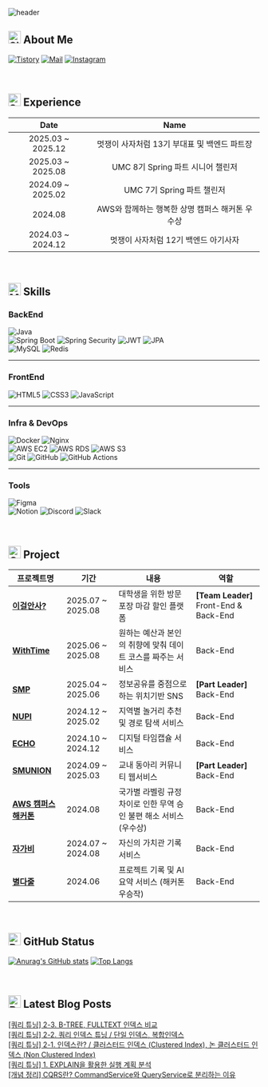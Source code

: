 ![header](https://capsule-render.vercel.app/api?type=speech&color=auto&text=Hi%20I'm%20%20-nl-Developer%20Jimyeong🧑‍💻&fontSize=40&height=160&fontAlignY=30)

## <img src="https://raw.githubusercontent.com/Tarikul-Islam-Anik/Animated-Fluent-Emojis/master/Emojis/Smilies/Slightly%20Smiling%20Face.png" alt="Slightly Smiling Face" width="25" height="25" /> About Me
[![Tistory](https://img.shields.io/badge/끊임없는%20탐구-%23121011.svg?style=for-the-badge&tistory-000000?style=flat-square&logo=tistory&logoColor=white)](https://learning-study.tistory.com/)
[![Mail](https://img.shields.io/badge/Mail:%20kjm021221@icloud.com-4479A1?style=for-the-badge&logo=gmail&logoColor=white)](mailto:kjm021221@icloud.com)
[![Instagram](https://img.shields.io/badge/@kjm021221-%23E4405F.svg?style=for-the-badge&logo=Instagram&logoColor=white)](https://www.instagram.com/kjm021221/)

<br>

## <img src="https://raw.githubusercontent.com/Tarikul-Islam-Anik/Animated-Fluent-Emojis/master/Emojis/Objects/Spiral%20Notepad.png" alt="Spiral Notepad" width="25" height="25" /> Experience
|       Date        |                      Name                      |
| :---------------: | :--------------------------------------------------: |
| 2025.03 ~ 2025.12 | 멋쟁이 사자처럼 13기 부대표 및 백엔드 파트장               |
| 2025.03 ~ 2025.08 | UMC 8기 Spring 파트 시니어 챌린저    |
| 2024.09 ~ 2025.02 | UMC 7기 Spring 파트 챌린저      |
| 2024.08 | AWS와 함께하는 행복한 상명 캠퍼스 해커톤 우수상      |
| 2024.03 ~ 2024.12 | 멋쟁이 사자처럼 12기 백엔드 아기사자          |


<br>

## <img src="https://raw.githubusercontent.com/Tarikul-Islam-Anik/Animated-Fluent-Emojis/master/Emojis/People%20with%20professions/Man%20Technologist%20Medium-Light%20Skin%20Tone.png" alt="Man Technologist Medium-Light Skin Tone" width="25" height="25" /> Skills
### BackEnd
![Java](https://img.shields.io/badge/java-%23ED8B00.svg?style=for-the-badge&logo=openjdk&logoColor=white)
<br>
![Spring Boot](https://img.shields.io/badge/spring%20boot-%236DB33F.svg?style=for-the-badge&logo=springboot&logoColor=white)
![Spring Security](https://img.shields.io/badge/Security-4A4A4A?style=for-the-badge&logo=springsecurity&logoColor=white)
![JWT](https://img.shields.io/badge/JWT-black?style=for-the-badge&logo=JSON%20web%20tokens)
![JPA](https://img.shields.io/badge/JPA-DD0031?style=for-the-badge&logo=hibernate&logoColor=white)
<br>
![MySQL](https://img.shields.io/badge/mysql-4479A1.svg?style=for-the-badge&logo=mysql&logoColor=white)
![Redis](https://img.shields.io/badge/redis-%23DD0031.svg?style=for-the-badge&logo=redis&logoColor=white)

---

### FrontEnd
![HTML5](https://img.shields.io/badge/html5-%23E34F26.svg?style=for-the-badge&logo=html5&logoColor=white)
![CSS3](https://img.shields.io/badge/css3-%231572B6.svg?style=for-the-badge&logo=css3&logoColor=white)
![JavaScript](https://img.shields.io/badge/javascript-%23323330.svg?style=for-the-badge&logo=javascript&logoColor=%23F7DF1E)

---

### Infra & DevOps
![Docker](https://img.shields.io/badge/docker-%230db7ed.svg?style=for-the-badge&logo=docker&logoColor=white)
![Nginx](https://img.shields.io/badge/nginx-%23009639.svg?style=for-the-badge&logo=nginx&logoColor=white)
<br>
![AWS EC2](https://img.shields.io/badge/AWS%20EC2-%23FF9900.svg?style=for-the-badge&logo=amazon-aws&logoColor=white)
![AWS RDS](https://img.shields.io/badge/AWS%20RDS-%230072C6.svg?style=for-the-badge&logo=microsoftazure&logoColor=white)
![AWS S3](https://img.shields.io/badge/AWS%20S3-FF9900?style=for-the-badge&logo=amazons3&logoColor=white)
<br>
![Git](https://img.shields.io/badge/git-%23F05033.svg?style=for-the-badge&logo=git&logoColor=white)
![GitHub](https://img.shields.io/badge/github-%23121011.svg?style=for-the-badge&logo=github&logoColor=white)
![GitHub Actions](https://img.shields.io/badge/github%20actions-%232671E5.svg?style=for-the-badge&logo=githubactions&logoColor=white)

---

### Tools
![Figma](https://img.shields.io/badge/figma-%23F24E1E.svg?style=for-the-badge&logo=figma&logoColor=white)
<br>
![Notion](https://img.shields.io/badge/Notion-%23000000.svg?style=for-the-badge&logo=notion&logoColor=white)
![Discord](https://img.shields.io/badge/Discord-%235865F2.svg?style=for-the-badge&logo=discord&logoColor=white)
![Slack](https://img.shields.io/badge/Slack-4A154B?style=for-the-badge&logo=slack&logoColor=white)


<br>

## <img src="https://raw.githubusercontent.com/Tarikul-Islam-Anik/Animated-Fluent-Emojis/master/Emojis/Objects/Camera%20with%20Flash.png" alt="Camera with Flash" width="25" height="25" /> Project
| 프로젝트명 | 기간 | 내용 | 역할 |
|------------|-----------|------------------------------|---------------------|
| **[이걸안사?](https://github.com/LikeLion13-Central-Team1)** | 2025.07 ~ 2025.08 | 대학생을 위한 방문 포장 마감 할인 플랫폼 | **[Team Leader]** Front-End & Back-End |
| **[WithTime](https://github.com/WithTime12/WithTimeBE)** | 2025.06 ~ 2025.08 | 원하는 예산과 본인의 취향에 맞춰 데이트 코스를 짜주는 서비스 | Back-End |
| **[SMP](https://github.com/SMUMC-8th/SPRING_A)** | 2025.04 ~ 2025.06 | 정보공유를 중점으로하는 위치기반 SNS | **[Part Leader]** Back-End |
| **[NUPI](https://github.com/Nupi-UMC/BackEnd)** | 2024.12 ~ 2025.02 | 지역별 놀거리 추천 및 경로 탐색 서비스 | Back-End |
| **[ECHO](https://github.com/SMUMC-7th/Team-A-BE)** | 2024.10 ~ 2024.12 | 디지털 타임캡슐 서비스 | Back-End |
| **[SMUNION](https://github.com/SMUNION/SMUNION-BE)** | 2024.09 ~ 2025.03 | 교내 동아리 커뮤니티 웹서비스 | **[Part Leader]** Back-End |
| **[AWS 캠퍼스 해커톤](https://github.com/smu-hack-13/hack-server)** | 2024.08 | 국가별 라벨링 규정 차이로 인한 무역 승인 불편 해소 서비스(우수상) | Back-End |
| **[자가비](https://github.com/Zagabi-LikeLion/BackEnd)** | 2024.07 ~ 2024.08 | 자신의 가치관 기록 서비스 | Back-End |
| **[별다줄](https://github.com/LikeLion12-Team3/Team3-Back)** | 2024.06 | 프로젝트 기록 및 AI 요약 서비스 (해커톤 우승작) | Back-End |

<br>

## <img src="https://raw.githubusercontent.com/Tarikul-Islam-Anik/Animated-Fluent-Emojis/master/Emojis/Objects/Bar%20Chart.png" alt="Bar Chart" width="25" height="25" /> GitHub Status
[![Anurag's GitHub stats](https://github-readme-stats.vercel.app/api?username=wlaud2000)](https://github.com/anuraghazra/github-readme-stats)
[![Top Langs](https://github-readme-stats.vercel.app/api/top-langs/?username=wlaud2000&layout=compact&hide=r,jupyter%20notebook,c%23&exclude_repo=roharui.github.io)](https://github.com/anuraghazra/github-readme-stats)

<br>

## <img src="https://raw.githubusercontent.com/Tarikul-Islam-Anik/Animated-Fluent-Emojis/master/Emojis/Objects/Books.png" alt="Books" width="25" height="25" /> Latest Blog Posts

<a href=https://learning-study.tistory.com/entry/%EC%BF%BC%EB%A6%AC-%ED%8A%9C%EB%8B%9D-2-3-B-TREE-FULLTEXT-%EC%9D%B8%EB%8D%B1%EC%8A%A4-%EB%B9%84%EA%B5%90>[쿼리 튜닝] 2-3. B-TREE, FULLTEXT 인덱스 비교</a></br><a href=https://learning-study.tistory.com/entry/%EC%BF%BC%EB%A6%AC-%ED%8A%9C%EB%8B%9D-2-2-%EC%BF%BC%EB%A6%AC-%EC%9D%B8%EB%8D%B1%EC%8A%A4-%ED%8A%9C%EB%8B%9D-%EB%8B%A8%EC%9D%BC-%EC%9D%B8%EB%8D%B1%EC%8A%A4-%EB%B3%B5%ED%95%A9%EC%9D%B8%EB%8D%B1%EC%8A%A4>[쿼리 튜닝] 2-2. 쿼리 인덱스 튜닝 / 단일 인덱스, 복합인덱스</a></br><a href=https://learning-study.tistory.com/entry/%EC%BF%BC%EB%A6%AC-%ED%8A%9C%EB%8B%9D-%EC%9D%B8%EB%8D%B1%EC%8A%A4%EB%9E%80-%ED%81%B4%EB%9F%AC%EC%8A%A4%ED%84%B0%EB%93%9C-%EC%9D%B8%EB%8D%B1%EC%8A%A4-Clustered-Index-%EB%85%BC-%ED%81%B4%EB%9F%AC%EC%8A%A4%ED%84%B0%EB%93%9C-%EC%9D%B8%EB%8D%B1%EC%8A%A4-Non-Clustered-Index>[쿼리 튜닝] 2-1. 인덱스란? / 클러스터드 인덱스 (Clustered Index), 논 클러스터드 인덱스 (Non Clustered Index)</a></br><a href=https://learning-study.tistory.com/entry/%EC%BF%BC%EB%A6%AC-%ED%8A%9C%EB%8B%9D-EXPLAIN%EC%9D%84-%ED%99%9C%EC%9A%A9%ED%95%9C-%EC%8B%A4%ED%96%89-%EA%B3%84%ED%9A%8D-%EB%B6%84%EC%84%9D>[쿼리 튜닝] 1. EXPLAIN을 활용한 실행 계획 분석</a></br><a href=https://learning-study.tistory.com/entry/%EA%B0%9C%EB%85%90-%EC%A0%95%EB%A6%AC-CQRS%EB%9E%80-CommandService%EC%99%80-QueryService%EB%A1%9C-%EB%B6%84%EB%A6%AC%ED%95%98%EB%8A%94-%EC%9D%B4%EC%9C%A0>[개념 정리] CQRS란? CommandService와 QueryService로 분리하는 이유</a></br>
